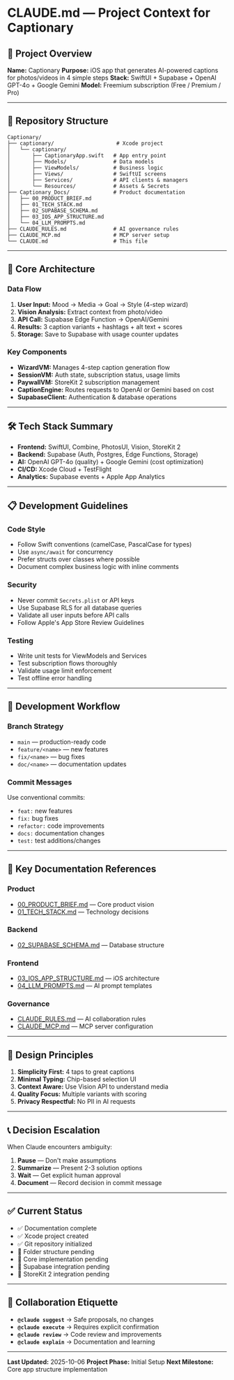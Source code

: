 # CLAUDE.md — Project Context for Captionary

## 🎯 Project Overview
**Name:** Captionary
**Purpose:** iOS app that generates AI-powered captions for photos/videos in 4 simple steps
**Stack:** SwiftUI + Supabase + OpenAI GPT-4o + Google Gemini
**Model:** Freemium subscription (Free / Premium / Pro)

---

## 📁 Repository Structure
```
Captionary/
├── captionary/                    # Xcode project
│   └── captionary/
│       ├── CaptionaryApp.swift   # App entry point
│       ├── Models/               # Data models
│       ├── ViewModels/           # Business logic
│       ├── Views/                # SwiftUI screens
│       ├── Services/             # API clients & managers
│       └── Resources/            # Assets & Secrets
├── Captionary_Docs/              # Product documentation
│   ├── 00_PRODUCT_BRIEF.md
│   ├── 01_TECH_STACK.md
│   ├── 02_SUPABASE_SCHEMA.md
│   ├── 03_IOS_APP_STRUCTURE.md
│   └── 04_LLM_PROMPTS.md
├── CLAUDE_RULES.md               # AI governance rules
├── CLAUDE_MCP.md                 # MCP server setup
└── CLAUDE.md                     # This file
```

---

## 🧩 Core Architecture

### Data Flow
1. **User Input:** Mood → Media → Goal → Style (4-step wizard)
2. **Vision Analysis:** Extract context from photo/video
3. **API Call:** Supabase Edge Function → OpenAI/Gemini
4. **Results:** 3 caption variants + hashtags + alt text + scores
5. **Storage:** Save to Supabase with usage counter updates

### Key Components
- **WizardVM:** Manages 4-step caption generation flow
- **SessionVM:** Auth state, subscription status, usage limits
- **PaywallVM:** StoreKit 2 subscription management
- **CaptionEngine:** Routes requests to OpenAI or Gemini based on cost
- **SupabaseClient:** Authentication & database operations

---

## 🛠 Tech Stack Summary
- **Frontend:** SwiftUI, Combine, PhotosUI, Vision, StoreKit 2
- **Backend:** Supabase (Auth, Postgres, Edge Functions, Storage)
- **AI:** OpenAI GPT-4o (quality) + Google Gemini (cost optimization)
- **CI/CD:** Xcode Cloud + TestFlight
- **Analytics:** Supabase events + Apple App Analytics

---

## 📋 Development Guidelines

### Code Style
- Follow Swift conventions (camelCase, PascalCase for types)
- Use `async/await` for concurrency
- Prefer structs over classes where possible
- Document complex business logic with inline comments

### Security
- Never commit `Secrets.plist` or API keys
- Use Supabase RLS for all database queries
- Validate all user inputs before API calls
- Follow Apple's App Store Review Guidelines

### Testing
- Write unit tests for ViewModels and Services
- Test subscription flows thoroughly
- Validate usage limit enforcement
- Test offline error handling

---

## 🚀 Development Workflow

### Branch Strategy
- `main` — production-ready code
- `feature/<name>` — new features
- `fix/<name>` — bug fixes
- `doc/<name>` — documentation updates

### Commit Messages
Use conventional commits:
- `feat:` new features
- `fix:` bug fixes
- `refactor:` code improvements
- `docs:` documentation changes
- `test:` test additions/changes

---

## 🔗 Key Documentation References

### Product
- [00_PRODUCT_BRIEF.md](Captionary_Docs/00_PRODUCT_BRIEF.md) — Core product vision
- [01_TECH_STACK.md](Captionary_Docs/01_TECH_STACK.md) — Technology decisions

### Backend
- [02_SUPABASE_SCHEMA.md](Captionary_Docs/02_SUPABASE_SCHEMA.md) — Database structure

### Frontend
- [03_IOS_APP_STRUCTURE.md](Captionary_Docs/03_IOS_APP_STRUCTURE.md) — iOS architecture
- [04_LLM_PROMPTS.md](Captionary_Docs/04_LLM_PROMPTS.md) — AI prompt templates

### Governance
- [CLAUDE_RULES.md](CLAUDE_RULES.md) — AI collaboration rules
- [CLAUDE_MCP.md](CLAUDE_MCP.md) — MCP server configuration

---

## 🎨 Design Principles
1. **Simplicity First:** 4 taps to great captions
2. **Minimal Typing:** Chip-based selection UI
3. **Context Aware:** Use Vision API to understand media
4. **Quality Focus:** Multiple variants with scoring
5. **Privacy Respectful:** No PII in AI requests

---

## 📞 Decision Escalation
When Claude encounters ambiguity:
1. **Pause** — Don't make assumptions
2. **Summarize** — Present 2-3 solution options
3. **Wait** — Get explicit human approval
4. **Document** — Record decision in commit message

---

## ✅ Current Status
- ✅ Documentation complete
- ✅ Xcode project created
- ✅ Git repository initialized
- 🔲 Folder structure pending
- 🔲 Core implementation pending
- 🔲 Supabase integration pending
- 🔲 StoreKit 2 integration pending

---

## 🤝 Collaboration Etiquette
- **`@claude suggest`** → Safe proposals, no changes
- **`@claude execute`** → Requires explicit confirmation
- **`@claude review`** → Code review and improvements
- **`@claude explain`** → Documentation and learning

---

**Last Updated:** 2025-10-06
**Project Phase:** Initial Setup
**Next Milestone:** Core app structure implementation
